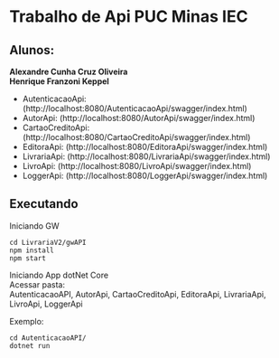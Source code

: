 # Trabalho de Api PUC Minas IEC
## Alunos:

**Alexandre Cunha Cruz Oliveira**  
**Henrique Franzoni Keppel**  

- AutenticacaoApi: (http://localhost:8080/AutenticacaoApi/swagger/index.html)
- AutorApi: (http://localhost:8080/AutorApi/swagger/index.html)
- CartaoCreditoApi: (http://localhost:8080/CartaoCreditoApi/swagger/index.html)
- EditoraApi: (http://localhost:8080/EditoraApi/swagger/index.html)
- LivrariaApi: (http://localhost:8080/LivrariaApi/swagger/index.html)
- LivroApi: (http://localhost:8080/LivroApi/swagger/index.html)
- LoggerApi: (http://localhost:8080/LoggerApi/swagger/index.html)

## Executando
Iniciando GW
```
cd LivrariaV2/gwAPI
npm install 
npm start
```

Iniciando App dotNet Core  
Acessar pasta:  
AutenticacaoAPI,
AutorApi,
CartaoCreditoApi,
EditoraApi,
LivrariaApi,
LivroApi,
LoggerApi

Exemplo:
```
cd AutenticacaoAPI/
dotnet run
```
